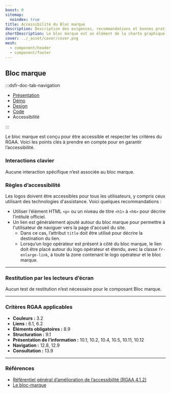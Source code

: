 ```yaml
---
boost: 0
sitemap:
  noindex: true
title: Accessibilité du Bloc marque
description: Description des exigences, recommandations et bonnes pratiques d’accessibilité du composant Bloc marque.
shortDescription: Le bloc marque est un élément de la charte graphique de l'État français. Il est utilisé pour représenter l'identité visuelle de l'État.
cover: ../_asset/cover/cover.png
mesh:
  - component/header
  - component/footer
---
```


## Bloc marque

:::dsfr-doc-tab-navigation

- [Présentation](../index.md)
- [Démo](../demo/index.md)
- [Design](../design/index.md)
- [Code](../code/index.md)
- Accessibilité

:::

Le bloc marque est conçu pour être accessible et respecter les critères du RGAA. Voici les points clés à prendre en compte pour en garantir l’accessibilité.

### Interactions clavier

Aucune interaction spécifique n’est associée au bloc marque.

### Règles d’accessibilité

Les logos doivent être accessibles pour tous les utilisateurs, y compris ceux utilisant des technologies d'assistance. Voici quelques recommandations&nbsp;:

- Utiliser l’élément HTML `<p>` ou un niveau de titre `<h1>` à `<h6>` pour décrire l’intitulé officiel.
- Un lien est généralement ajouté autour du bloc marque pour permettre à l'utilisateur de naviguer vers la page d'accueil du site.
  - Dans ce cas, l’attribut `title` doit être utilisé pour décrire la destination du lien.
  - Lorsqu’un logo opérateur est présent à côté du bloc marque, le lien doit être placé autour du logo opérateur et étendu, avec la classe `fr-enlarge-link`, à toute la zone contenant le logo opérateur et le bloc marque.

---

### Restitution par les lecteurs d’écran

Aucun test de restitution n’est nécessaire pour le composant Bloc marque.

---

### Critères RGAA applicables

- **Couleurs :** 3.2
- **Liens :** 6.1, 6.2
- **Éléments obligatoires :** 8.9
- **Structuration :** 9.1
- **Présentation de l’information :** 10.1, 10.2, 10.4, 10.5, 10.11, 10.12
- **Navigation :** 12.8, 12.9
- **Consultation&nbsp;:** 13.9

---

### Références

- [Référentiel général d’amélioration de l’accessibilité (RGAA 4.1.2)](https://accessibilite.numerique.gouv.fr/methode/criteres-et-tests/)
- [Le bloc-marque](https://www.info.gouv.fr/marque-de-letat/le-bloc-marque)
